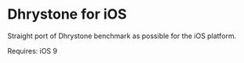 # Dhrystone for iOS

Straight port of Dhrystone benchmark as possible for the iOS platform.

Requires: iOS 9

